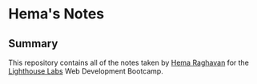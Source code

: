 # Hema's Notes
## Summary 

This repository contains all of the notes taken by [Hema Raghavan](https://github.com/HemaRaghavan) for the [Lighthouse Labs](https://www.lighthouselabs.ca/) Web Development Bootcamp.